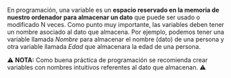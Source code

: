 En programación, una variable es un **espacio reservado en la memoria de nuestro ordenador para almacenar un dato** que puede ser usado o modificado N veces. Como punto muy importante, las variables deben tener un nombre asociado al dato que almacena. Por ejemplo, podemos tener una variable llamada _Nombre_ para almacenar el nombre (dato) de una persona y otra variable llamada _Edad_ que almacenara la edad de una persona.

⚠ **NOTA:** Como buena práctica de programación se recomienda crear variables con nombres intuitivos referentes al dato que almacenan. ⚠
